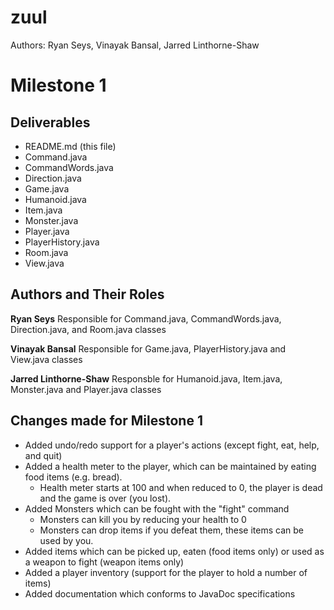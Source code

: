 zuul
====

Authors: Ryan Seys, Vinayak Bansal, Jarred Linthorne-Shaw

Milestone 1
===========

## Deliverables

* README.md (this file)
* Command.java
* CommandWords.java
* Direction.java
* Game.java
* Humanoid.java
* Item.java
* Monster.java
* Player.java
* PlayerHistory.java
* Room.java
* View.java

## Authors and Their Roles

**Ryan Seys**
  Responsible for Command.java, CommandWords.java, Direction.java, and Room.java classes

**Vinayak Bansal**
  Responsible for Game.java, PlayerHistory.java and View.java classes

**Jarred Linthorne-Shaw**
  Responsble for Humanoid.java, Item.java, Monster.java and Player.java classes

## Changes made for Milestone 1

* Added undo/redo support for a player's actions (except fight, eat, help, and quit)
* Added a health meter to the player, which can be maintained by eating food items (e.g. bread).
  * Health meter starts at 100 and when reduced to 0, the player is dead and the game is over (you lost).
* Added Monsters which can be fought with the "fight" command
  * Monsters can kill you by reducing your health to 0
  * Monsters can drop items if you defeat them, these items can be used by you.
* Added items which can be picked up, eaten (food items only) or used as a weapon to fight (weapon items only)
* Added a player inventory (support for the player to hold a number of items)
* Added documentation which conforms to JavaDoc specifications
